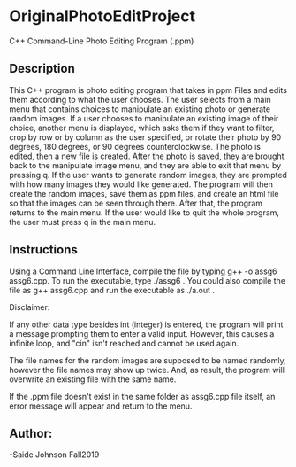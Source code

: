 # OriginalPhotoEditProject
C++ Command-Line Photo Editing Program (.ppm)

Description
--------------------------------------------
This C++ program is photo editing program that takes in ppm Files and edits them according to what the user chooses. The user selects from
a main menu that contains choices to manipulate an existing photo or generate random images. If a user chooses to manipulate an existing 
image of their choice, another menu is displayed, which asks them if they want to filter, crop by row or by column as the user specified, 
or rotate their photo by 90 degrees, 180 degrees, or 90 degrees counterclockwise. The photo is edited, then a new file is created. 
After the photo is saved, they are brought back to the manipulate image menu, and they are able to exit that menu by pressing q. If the user wants 
to generate random images, they are prompted with how many images they would like generated. The program will then create the random images, 
save them as ppm files, and create an html file so that the images can be seen through there. After that, the program returns to the main menu. 
If the user would like to quit the whole program, the user must press q in the main menu.

Instructions
--------------------------------------------
Using a Command Line Interface, compile the file by typing g++ -o assg6 assg6.cpp. To run the executable, type ./assg6 .
You could also compile the file as g++ assg6.cpp and run the executable as ./a.out .  

Disclaimer:

If any other data type besides int (integer) is entered, the program will print a message prompting them to enter a valid input. 
However, this causes a infinite loop, and "cin" isn't reached and cannot be used again.  

The file names for the random images are supposed to be named randomly, however the file names may show up twice. 
And, as result, the program will overwrite an existing file with the same name.

If the .ppm file doesn't exist in the same folder as assg6.cpp file itself, an error message will appear and return to the menu.


Author:
--------------------------------------------
-Saide Johnson
 Fall2019
